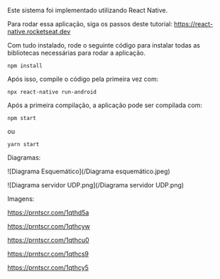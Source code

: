 Este sistema foi implementado utilizando React Native.

Para rodar essa aplicação, siga os passos deste tutorial: https://react-native.rocketseat.dev

Com tudo instalado, rode o seguinte código para instalar todas as bibliotecas necessárias para rodar a aplicação.
```
npm install
```

Após isso, compile o código pela primeira vez com:
```
npx react-native run-android
```
Após a primeira compilação, a aplicação pode ser compilada com:
```
npm start
```
ou
```
yarn start
```

Diagramas:

![Diagrama Esquemático](/Diagrama esquemático.jpeg)

![Diagrama servidor UDP.png](/Diagrama servidor UDP.png)

Imagens:

https://prntscr.com/1qthd5a

https://prntscr.com/1qthcyw

https://prntscr.com/1qthcu0

https://prntscr.com/1qthcs9

https://prntscr.com/1qthcy5
